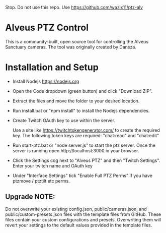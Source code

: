 Stop. Do not use this repo. Use https://github.com/wazix11/ptz-alv



# Alveus PTZ Control

This is a community-built, open source tool for controlling the Alveus Sanctuary cameras.
The tool was originally created by Dansza.

# Installation and Setup

- Install Nodejs https://nodejs.org

- Open the Code dropdown (green button) and click "Download ZIP".

- Extract the files and move the folder to your desired location.

- Run install.bat or "npm install" to install the Nodejs dependencies.

- Create Twitch OAuth key to use within the server.
 
  Use a site like https://twitchtokengenerator.com/ to create the required key.
  The following token keys are required:
  "chat:read" and "chat:edit"

- Run start-ptz.bat or "node server.js" to start the ptz server.
  Once the server is running open http://localhost:3000 in your browser.

- Click the Settings cog next to "Alveus PTZ" and then "Twitch Settings".
  Enter your twitch name and OAuth key

- Under "Interface Settings" tick "Enable Full PTZ Perms" if you have ptzmove / ptztilt etc perms.

## Upgrade NOTE:
Do not overwrite your existing config.json, public/cameras.json, and public/custom-presets.json files with the template files from GitHub.
These files contain your custom configurations and presets. Overwriting them will revert your settings to the default values provided in the template files.
